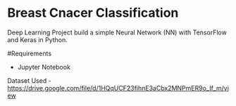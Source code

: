 # Breast Cnacer Classification
Deep Learning Project build a simple Neural Network (NN) with TensorFlow and Keras in Python.

#Requirements
- Jupyter Notebook

Dataset Used - https://drive.google.com/file/d/1HQqUCF23fihnE3aCbx2MNPmER9o_If_m/view
